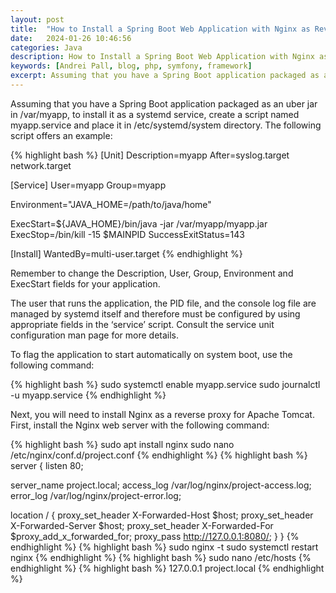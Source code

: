 ```yaml
---
layout: post
title:  "How to Install a Spring Boot Web Application with Nginx as Reverse Proxy on Debian"
date:   2024-01-26 10:46:56
categories: Java
description: How to Install a Spring Boot Web Application with Nginx as Reverse Proxy on Debian
keywords: [Andrei Pall, blog, php, symfony, framework]
excerpt: Assuming that you have a Spring Boot application packaged as an uber jar in /var/myapp, to install it as a systemd service
---
```

<p>Assuming that you have a Spring Boot application packaged as an uber jar in /var/myapp, to install it as a systemd service, create a script named myapp.service and place it in /etc/systemd/system directory. The following script offers an example:</p>
{% highlight bash %}
[Unit]
Description=myapp
After=syslog.target network.target

[Service]
User=myapp
Group=myapp

Environment="JAVA_HOME=/path/to/java/home"

ExecStart=${JAVA_HOME}/bin/java -jar /var/myapp/myapp.jar
ExecStop=/bin/kill -15 $MAINPID
SuccessExitStatus=143

[Install]
WantedBy=multi-user.target
{% endhighlight %}
<p>Remember to change the Description, User, Group, Environment and ExecStart fields for your application.</p>
<p>The user that runs the application, the PID file, and the console log file are managed by systemd itself and therefore must be configured by using appropriate fields in the ‘service’ script. Consult the service unit configuration man page for more details.</p>
<p>To flag the application to start automatically on system boot, use the following command:</p>
{% highlight bash %}
sudo systemctl enable myapp.service
sudo journalctl -u myapp.service
{% endhighlight %}
<p>Next, you will need to install Nginx as a reverse proxy for Apache Tomcat. First, install the Nginx web server with the following command:</p>
{% highlight bash %}
sudo apt install nginx
sudo nano /etc/nginx/conf.d/project.conf
{% endhighlight %}
{% highlight bash %}
server {
  listen 80;

  server_name    project.local;
  access_log /var/log/nginx/project-access.log;
  error_log /var/log/nginx/project-error.log;

  location / {
        proxy_set_header X-Forwarded-Host $host;
        proxy_set_header X-Forwarded-Server $host;
        proxy_set_header X-Forwarded-For $proxy_add_x_forwarded_for;
        proxy_pass http://127.0.0.1:8080/;
  }
}
{% endhighlight %}
{% highlight bash %}
sudo nginx -t
sudo systemctl restart nginx
{% endhighlight %}
{% highlight bash %}
sudo nano /etc/hosts
{% endhighlight %}
{% highlight bash %}
127.0.0.1 project.local
{% endhighlight %}
